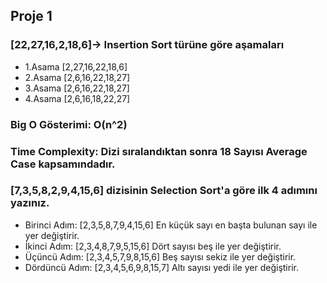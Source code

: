 ## Proje 1
### [22,27,16,2,18,6]-> Insertion Sort türüne göre aşamaları
* 1.Asama [2,27,16,22,18,6]
* 2.Asama [2,6,16,22,18,27]
* 3.Asama [2,6,16,22,18,27]
* 4.Asama [2,6,16,18,22,27]

### Big O Gösterimi: O(n^2)

### Time Complexity: Dizi sıralandıktan sonra 18 Sayısı Average Case kapsamındadır.

### [7,3,5,8,2,9,4,15,6] dizisinin Selection Sort'a göre ilk 4 adımını yazınız.
* Birinci Adım: [2,3,5,8,7,9,4,15,6] En küçük sayı en başta bulunan sayı ile yer değiştirir.
* İkinci Adım: [2,3,4,8,7,9,5,15,6] Dört sayısı beş ile yer değiştirir.
* Üçüncü Adım: [2,3,4,5,7,9,8,15,6] Beş sayısı sekiz ile yer değiştirir.
* Dördüncü Adım: [2,3,4,5,6,9,8,15,7] Altı sayısı yedi ile yer değiştirir.